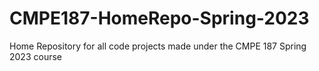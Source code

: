 # CMPE187-HomeRepo-Spring-2023
 Home Repository for all code projects made under the CMPE 187 Spring 2023 course
